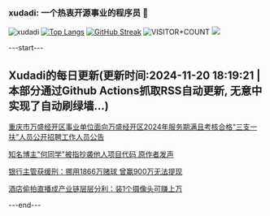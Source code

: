### xudadi: 一个热衷开源事业的程序员 👋

![xudadi](https://github-readme-stats-git-masterorgs-github-readme-stats-team.vercel.app/api?username=xudadi)
[![Top Langs](https://github-readme-stats.vercel.app/api/top-langs/?username=xudadi)](https://github.com/anuraghazra/github-readme-stats)
[![GitHub Streak](https://streak-stats.demolab.com?user=xudadi&locale=zh_Hans)](https://git.io/streak-stats)
![VISITOR+COUNT](https://komarev.com/ghpvc/?username=xudadi&label=VISITOR+COUNT)
![](https://raw.githubusercontent.com/xudadi/xudadi/main/assets/github-contribution-grid-snake.svg)


---start---

## Xudadi的每日更新(更新时间:2024-11-20 18:19:21 | 本部分通过Github Actions抓取RSS自动更新, 无意中实现了自动刷绿墙...)

[重庆市万盛经开区事业单位面向万盛经开区2024年服务期满且考核合格“三支一扶”人员公开招聘工作人员公告](https://www.gongkaoleida.com/article/2200531)

[知名博主"何同学"被指抄袭他人项目代码 原作者发声](https://m.163.com/news/article/JHEK6J1E053469M5.html)

[银行主管获缓刑：挪用1866万赌球 曾赢900万无法提现](https://m.163.com/news/article/JHCVR15C05199DKK.html)

[酒店偷拍直播成产业链层层分利：装1个摄像头可赚上万](https://m.163.com/news/article/JHE35KP80514D3J0.html)

---end---
